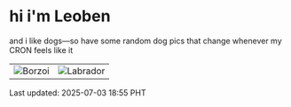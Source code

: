 # hi i'm Leoben

and i like dogs—so have some random dog pics that change whenever my CRON feels like it

|  |  |
|--------|----------|
| ![Borzoi](https://random-dog-vercel.vercel.app/api/random-borzoi?v=1751540130) | ![Labrador](https://random-dog-vercel.vercel.app/api/random-labrador?v=1751540130) |

Last updated: 2025-07-03 18:55 PHT
